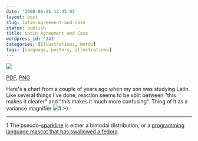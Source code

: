 ```yaml
---
date: '2008-05-25 13:45:05'
layout: post
slug: latin-agreement-and-case
status: publish
title: Latin Agreement and Case
wordpress_id: '343'
categories: [Illustrations, Words]
tags: [language, posters, illustrations]
---
```


[![](/images/2008/latin%20agreement.png)](/images/2008/latin%20agreement.png)

[PDF](/images/2008/latin%20agreement.pdf), [PNG](/images/2008/latin%20agreement.png)

Here's a chart from a couple of years ago when my son was studying Latin.  Like several things I've done, reaction seems to be split between "this makes it clearer" and "this makes it much more confusing".  Thing of it as a variance magnifier ![](/images/2008/bimodal.png)1 :-)

---

1 The pseudo-[sparkline](http://en.wikipedia.org/wiki/Sparkline) is either a bimodal distribution, or a [programming language mascot that has swallowed a fedora](http://en.wikipedia.org/wiki/The_Little_Prince).
